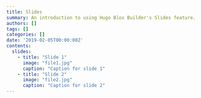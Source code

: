 ```yaml
---
title: Slides
summary: An introduction to using Hugo Blox Builder's Slides feature.
authors: []
tags: []
categories: []
date: '2019-02-05T00:00:00Z'
contents:
  slides:
    - title: "Slide 1"
      image: "file1.jpg"
      caption: "Caption for slide 1"
    - title: "Slide 2"
      image: "file2.jpg"
      caption: "Caption for slide 2"
---
```

